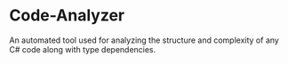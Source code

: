 # Code-Analyzer
An automated tool used for analyzing the structure and complexity of any C# code along with type dependencies.
